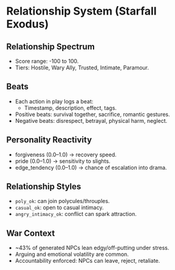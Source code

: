 # Relationship System (Starfall Exodus)

## Relationship Spectrum
- Score range: -100 to 100.
- Tiers: Hostile, Wary Ally, Trusted, Intimate, Paramour.

## Beats
- Each action in play logs a beat:
  - Timestamp, description, effect, tags.
- Positive beats: survival together, sacrifice, romantic gestures.
- Negative beats: disrespect, betrayal, physical harm, neglect.

## Personality Reactivity
- forgiveness (0.0–1.0) → recovery speed.
- pride (0.0–1.0) → sensitivity to slights.
- edge_tendency (0.0–1.0) → chance of escalation into drama.

## Relationship Styles
- `poly_ok`: can join polycules/throuples.
- `casual_ok`: open to casual intimacy.
- `angry_intimacy_ok`: conflict can spark attraction.

## War Context
- ~43% of generated NPCs lean edgy/off-putting under stress.
- Arguing and emotional volatility are common.
- Accountability enforced: NPCs can leave, reject, retaliate.
